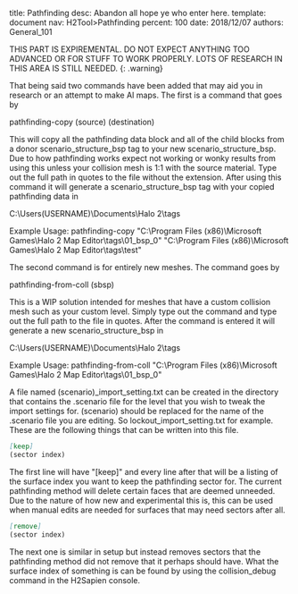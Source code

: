 title:      Pathfinding
desc:       Abandon all hope ye who enter here.
template:   document
nav:        H2Tool>Pathfinding
percent:    100
date:       2018/12/07
authors:    General_101

THIS PART IS EXPIREMENTAL. DO NOT EXPECT ANYTHING TOO ADVANCED OR FOR STUFF TO WORK PROPERLY. LOTS OF RESEARCH IN THIS AREA IS STILL NEEDED.
{: .warning}

That being said two commands have been added that may aid you in research or an attempt to make AI maps. The first is a command that goes by
 
pathfinding-copy (source) (destination)
 
This will copy all the pathfinding data block and all of the child blocks from a donor scenario_structure_bsp tag to your new scenario_structure_bsp. Due to how pathfinding works expect not working or wonky results from using
this unless your collision mesh is 1:1 with the source material. Type out the full path in quotes to the file without the extension. After using this command it will generate a scenario_structure_bsp tag with your copied pathfinding data in
 
C:\Users\(USERNAME)\Documents\Halo 2\tags
 
Example Usage: pathfinding-copy "C:\Program Files (x86)\Microsoft Games\Halo 2 Map Editor\tags\01_bsp_0" "C:\Program Files (x86)\Microsoft Games\Halo 2 Map Editor\tags\test"
 
The second command is for entirely new meshes. The command goes by
 
pathfinding-from-coll (sbsp)
 
This is a WIP solution intended for meshes that have a custom collision mesh such as your custom level. Simply type out the command and type out the full path to the file in quotes. After the command is entered it will generate
a new scenario_structure_bsp in
 
C:\Users\(USERNAME)\Documents\Halo 2\tags
 
Example Usage: pathfinding-from-coll "C:\Program Files (x86)\Microsoft Games\Halo 2 Map Editor\tags\01_bsp_0"
 
A file named (scenario)_import_setting.txt can be created in the directory that contains the .scenario file for the level that you wish to tweak the import settings for. (scenario) should be replaced for the name of the .scenario
file you are editing. So lockout_import_setting.txt for example. These are the following things that can be written into this file.

```markdown
[keep]
(sector index)
```

The first line will have "[keep]" and every line after that will be a listing of the surface index you want to keep the pathfinding sector for. The current pathfinding method will delete certain faces that are deemed unneeded.
Due to the nature of how new and experimental this is, this can be used when manual edits are needed for surfaces that may need sectors after all.

```markdown
[remove]
(sector index)
```

The next one is similar in setup but instead removes sectors that the pathfinding method did not remove that it perhaps should have.
What the surface index of something is can be found by using the collision_debug command in the H2Sapien console.